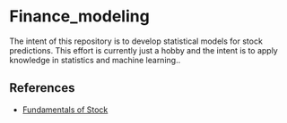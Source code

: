 # Finance_modeling
The intent of this repository is to develop statistical models for stock predictions. This effort is currently just a hobby and the intent is to apply knowledge in statistics and machine learning..

## References
- [Fundamentals of Stock](https://zerodha.com/varsity/)
